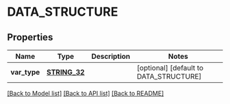 # DATA_STRUCTURE

## Properties
Name | Type | Description | Notes
------------ | ------------- | ------------- | -------------
**var_type** | [**STRING_32**](STRING_32.md) |  | [optional] [default to DATA_STRUCTURE]

[[Back to Model list]](../README.md#documentation-for-models) [[Back to API list]](../README.md#documentation-for-api-endpoints) [[Back to README]](../README.md)


